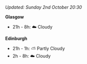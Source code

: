 *Updated: Sunday 2nd October 20:30*

**Glasgow**

* 21h - 8h: :cloud: Cloudy

**Edinburgh**

* 21h - 1h: :partly_sunny: Partly Cloudy
* 2h - 8h: :cloud: Cloudy
